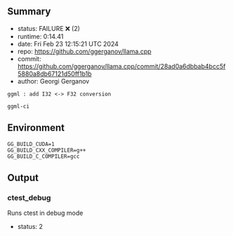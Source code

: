 ## Summary

- status:  FAILURE ❌ (2)
- runtime: 0:14.41
- date:    Fri Feb 23 12:15:21 UTC 2024
- repo:    https://github.com/ggerganov/llama.cpp
- commit:  https://github.com/ggerganov/llama.cpp/commit/28ad0a6dbbab4bcc5f5880a8db67121d50ff1b1b
- author:  Georgi Gerganov
```
ggml : add I32 <-> F32 conversion

ggml-ci
```

## Environment

```
GG_BUILD_CUDA=1
GG_BUILD_CXX_COMPILER=g++
GG_BUILD_C_COMPILER=gcc
```

## Output

### ctest_debug

Runs ctest in debug mode
- status: 2
```

```

